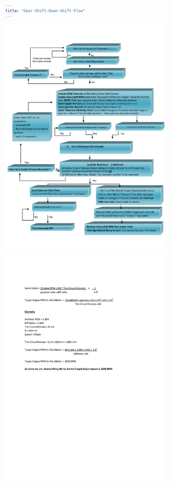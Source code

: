 ```yaml
---
title: "Gear-Shift-Down-Shift-Flow"
---
```


![Image](</img/NewItem939.png>)

![Image](</img/NewItem940.png>)
